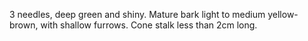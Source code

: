 3 needles, deep green and shiny. Mature bark light to medium yellow-brown, with shallow furrows. Cone stalk less than 2cm long.
